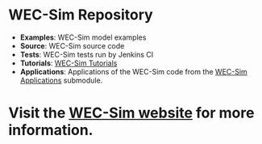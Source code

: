 # WEC-Sim Repository

* **Examples**: WEC-Sim model examples
* **Source**: WEC-Sim source code
* **Tests**: WEC-Sim tests run by Jenkins CI
* **Tutorials**: [WEC-Sim Tutorials](http://wec-sim.github.io/WEC-Sim/tutorials.html)
* **Applications**: Applications of the WEC-Sim code from the [WEC-Sim Applications](https://github.com/WEC-Sim/WEC-Sim_Applications) submodule.

# Visit the [WEC-Sim website](http://wec-sim.github.io/WEC-Sim) for more information.
